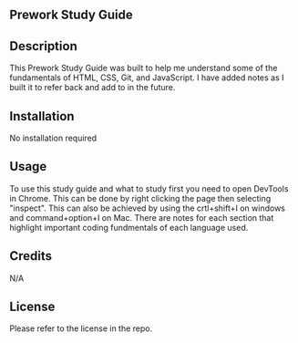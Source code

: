 ## Prework Study Guide

## Description

This Prework Study Guide was built to help me understand some of the fundamentals of HTML, CSS, Git, and JavaScript. I have added notes as I built it to refer back and add to in the future.

## Installation

No installation required

## Usage

To use this study guide and what to study first you need to open DevTools in Chrome. This can be done by right clicking the page then selecting "inspect". This can also be achieved by using the crtl+shift+I on windows and command+option+I on Mac. There are notes for each section that highlight important coding fundmentals of each language used.

## Credits

N/A

## License

Please refer to the license in the repo.